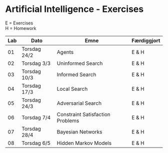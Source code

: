 # Artificial Intelligence - Exercises

E = Exercises  
H = Homework

| Lab | Dato         | Emne                             | Færdiggjort |
|-----|--------------|----------------------------------|-------------|
| 01  | Torsdag 24/2 | Agents                           | E & H       |
| 02  | Torsdag 3/3  | Uninformed Search                | E & H       |
| 03  | Torsdag 10/3 | Informed Search                  | E & H       |
| 04  | Torsdag 17/3 | Local Search                     | E & H       |
| 05  | Torsdag 24/3 | Adversarial Search               | E & H       |
| 06  | Torsdag 7/4  | Constraint Satisfaction Problems | E & H       |
| 07  | Torsdag 28/4 | Bayesian Networks                | E & H       |
| 08  | Torsdag 6/5  | Hidden Markov Models             | E & H       |
